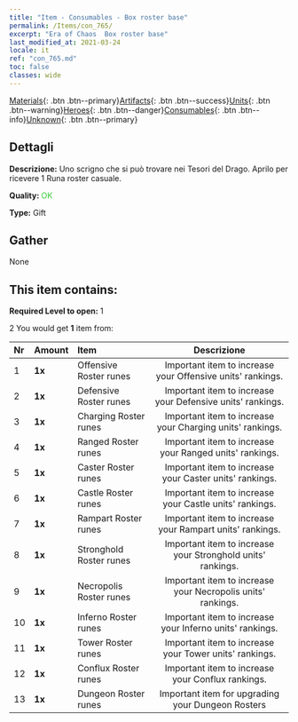 ```yaml
---
title: "Item - Consumables - Box roster base"
permalink: /Items/con_765/
excerpt: "Era of Chaos  Box roster base"
last_modified_at: 2021-03-24
locale: it
ref: "con_765.md"
toc: false
classes: wide
---
```

 [Materials](/it/Items/){: .btn .btn--primary}[Artifacts](/it/Items/Artifacts/){: .btn .btn--success}[Units](/it/Items/Units/){: .btn .btn--warning}[Heroes](/it/Items/Heroes/){: .btn .btn--danger}[Consumables](/it/Items/Consumables/){: .btn .btn--info}[Unknown](/it/Items/Unknown/){: .btn .btn--primary}

## Dettagli
 **Descrizione:** Uno scrigno che si può trovare nei Tesori del Drago. Aprilo per ricevere 1 Runa roster casuale.

 **Quality:** <span style="color: #32CD32">OK</span>

 **Type:** Gift

## Gather

  None

## This item contains:

 **Required Level to open:** 1

 2 You would get **1** item  from:

  | Nr | Amount |     Item    | Descrizione |
  |:---|:-------|:------------|:-----------:|
  | 1 |  **1x** | Offensive Roster runes | Important item to increase your Offensive units' rankings.  | 
  | 2 |  **1x** | Defensive Roster runes | Important item to increase your Defensive units' rankings.  | 
  | 3 |  **1x** | Charging Roster runes | Important item to increase your Charging units' rankings.  | 
  | 4 |  **1x** | Ranged Roster runes | Important item to increase your Ranged units' rankings.  | 
  | 5 |  **1x** | Caster Roster runes | Important item to increase your Caster units' rankings.  | 
  | 6 |  **1x** | Castle Roster runes | Important item to increase your Castle units' rankings.  | 
  | 7 |  **1x** | Rampart Roster runes | Important item to increase your Rampart units' rankings.  | 
  | 8 |  **1x** | Stronghold Roster runes | Important item to increase your Stronghold units' rankings.  | 
  | 9 |  **1x** | Necropolis Roster runes | Important item to increase your Necropolis units' rankings.  | 
  | 10 |  **1x** | Inferno Roster runes | Important item to increase your Inferno units' rankings.  | 
  | 11 |  **1x** | Tower Roster runes | Important item to increase your Tower units' rankings.  | 
  | 12 |  **1x** | Conflux Roster runes | Important item to increase your Conflux rankings.  | 
  | 13 |  **1x** | Dungeon Roster runes | Important item for upgrading your Dungeon Rosters  | 
